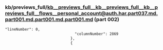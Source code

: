 ### kb/previews_full/kb__previews_full__kb__previews_full__kb__previews_full__flows__personal_account@auth.har.part037.md.part001.md.part001.md.part001.md (part 002)

```md
"lineNumber": 0,
                                "columnNumber": 2869
                              },
                              {
        
```

```
